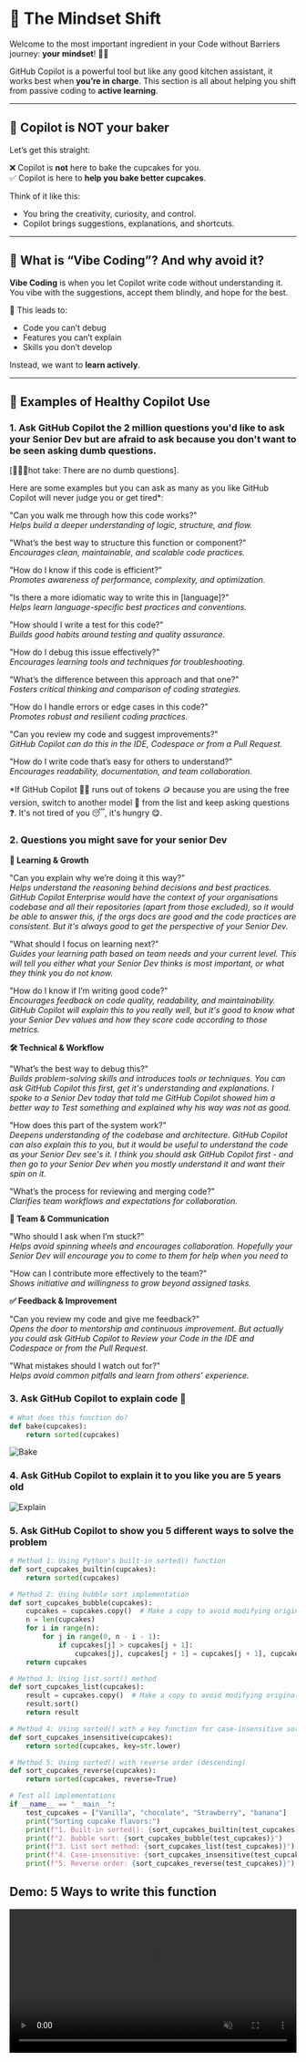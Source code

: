# 🧠 The Mindset Shift

Welcome to the most important ingredient in your Code without Barriers journey: **your mindset**! 🧠💡

GitHub Copilot is a powerful tool but like any good kitchen assistant, it works best when **you’re in charge**. This section is all about helping you shift from passive coding to **active learning**.

---

## 🍩 Copilot is NOT your baker

Let’s get this straight:

❌ Copilot is **not** here to bake the cupcakes for you.  
✅ Copilot is here to **help you bake better cupcakes**.

Think of it like this:
- You bring the creativity, curiosity, and control.
- Copilot brings suggestions, explanations, and shortcuts.

---

## 🧮 What is “Vibe Coding”? And why avoid it?

**Vibe Coding** is when you let Copilot write code without understanding it. You vibe with the suggestions, accept them blindly, and hope for the best.

🚫 This leads to:
- Code you can’t debug
- Features you can’t explain
- Skills you don’t develop

Instead, we want to **learn actively**.

---

## 🌟 Examples of Healthy Copilot Use


### 1. Ask GitHub Copilot the 2 million questions you'd like to ask your Senior Dev but are afraid to ask because you don't want to be seen asking dumb questions.  
[👩‍💻💥hot take: There are no dumb questions].

Here are some examples but you can ask as many as you like GitHub Copilot will never judge you or get tired*:

"Can you walk me through how this code works?"  
*Helps build a deeper understanding of logic, structure, and flow.*

"What’s the best way to structure this function or component?"  
*Encourages clean, maintainable, and scalable code practices.*

"How do I know if this code is efficient?"  
*Promotes awareness of performance, complexity, and optimization.*

"Is there a more idiomatic way to write this in [language]?"  
*Helps learn language-specific best practices and conventions.*

"How should I write a test for this code?"  
*Builds good habits around testing and quality assurance.*

"How do I debug this issue effectively?"  
*Encourages learning tools and techniques for troubleshooting.*

"What’s the difference between this approach and that one?"  
*Fosters critical thinking and comparison of coding strategies.*

"How do I handle errors or edge cases in this code?"  
*Promotes robust and resilient coding practices.*

"Can you review my code and suggest improvements?"  
*GitHub Copilot can do this in the IDE, Codespace or from a Pull Request.*

"How do I write code that’s easy for others to understand?"  
*Encourages readability, documentation, and team collaboration.*

*If GitHub Copilot 🧑‍💻 runs out of tokens 🪙 because you are using the free version, switch to another model 🤖 from the list and keep asking questions ❓. It's not tired of you 😴, it's hungry 😋.


### 2. Questions you might save for your senior Dev

**🧠 Learning & Growth**

"Can you explain why we’re doing it this way?"  
*Helps understand the reasoning behind decisions and best practices. GitHub Copilot Enterprise would have the context of your organisations codebase and all their repositories (apart from those excluded), so it would be able to answer this, if the orgs docs are good and the code practices are consistent. But it's always good to get the perspective of your Senior Dev.*

"What should I focus on learning next?"  
*Guides your learning path based on team needs and your current level. This will tell you either what your Senior Dev thinks is most important, or what they think you do not know.*

"How do I know if I’m writing good code?"  
*Encourages feedback on code quality, readability, and maintainability. GitHub Copilot will explain this to you really well, but it's good to know what your Senior Dev values and how they score code according to those metrics.*


**🛠️ Technical & Workflow**  

"What’s the best way to debug this?"  
*Builds problem-solving skills and introduces tools or techniques. You can ask GitHub Copilot this first, get it's understanding and explanations. I spoke to a Senior Dev today that told me GitHub Copilot showed him a better way to Test something and explained why his way was not as good.*

"How does this part of the system work?"  
*Deepens understanding of the codebase and architecture. GitHub Copilot can also explain this to you, but it would be useful to understand the code as your Senior Dev see's it. I think you should ask GitHub Copilot first - and then go to your Senior Dev when you mostly understand it and want their spin on it.*

"What’s the process for reviewing and merging code?"  
*Clarifies team workflows and expectations for collaboration.*

**🤝 Team & Communication**

"Who should I ask when I’m stuck?"  
*Helps avoid spinning wheels and encourages collaboration. Hopefully your Senior Dev will encourage you to come to them for help when you need to*

"How can I contribute more effectively to the team?"  
*Shows initiative and willingness to grow beyond assigned tasks.*

**✅ Feedback & Improvement**

"Can you review my code and give me feedback?"  
*Opens the door to mentorship and continuous improvement. But actually you could ask GitHub Copilot to Review your Code in the IDE and Codespace or from the Pull Request.*

"What mistakes should I watch out for?"  
*Helps avoid common pitfalls and learn from others’ experience.*

### 3. **Ask GitHub Copilot to explain code** 🐍
```python
# What does this function do?
def bake(cupcakes):
    return sorted(cupcakes)
```
![Bake](assets/bake.png)


### 4. Ask GitHub Copilot to explain it to you like you are 5 years old

![Explain](assets/Explainittome.gif)


### 5. **Ask GitHub Copilot to show you 5 different ways to solve the problem**
```python
# Method 1: Using Python's built-in sorted() function
def sort_cupcakes_builtin(cupcakes):
    return sorted(cupcakes)

# Method 2: Using bubble sort implementation
def sort_cupcakes_bubble(cupcakes):
    cupcakes = cupcakes.copy()  # Make a copy to avoid modifying original
    n = len(cupcakes)
    for i in range(n):
        for j in range(0, n - i - 1):
            if cupcakes[j] > cupcakes[j + 1]:
                cupcakes[j], cupcakes[j + 1] = cupcakes[j + 1], cupcakes[j]
    return cupcakes

# Method 3: Using list.sort() method
def sort_cupcakes_list(cupcakes):
    result = cupcakes.copy()  # Make a copy to avoid modifying original
    result.sort()
    return result

# Method 4: Using sorted() with a key function for case-insensitive sorting
def sort_cupcakes_insensitive(cupcakes):
    return sorted(cupcakes, key=str.lower)

# Method 5: Using sorted() with reverse order (descending)
def sort_cupcakes_reverse(cupcakes):
    return sorted(cupcakes, reverse=True)

# Test all implementations
if __name__ == "__main__":
    test_cupcakes = ["Vanilla", "chocolate", "Strawberry", "banana"]
    print("Sorting cupcake flavors:")
    print(f"1. Built-in sorted(): {sort_cupcakes_builtin(test_cupcakes)}")
    print(f"2. Bubble sort: {sort_cupcakes_bubble(test_cupcakes)}")
    print(f"3. List sort method: {sort_cupcakes_list(test_cupcakes)}")
    print(f"4. Case-insensitive: {sort_cupcakes_insensitive(test_cupcakes)}")
    print(f"5. Reverse order: {sort_cupcakes_reverse(test_cupcakes)}")
```

## Demo: 5 Ways to write this function

<video width="100%" style="max-width: 1200px;" controls loop muted playsinline>
  <source src="../assets/5ways.mp4" type="video/mp4">
  Your browser does not support the video tag.
</video>

